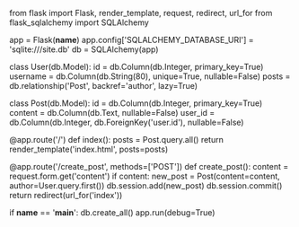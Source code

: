 from flask import Flask, render_template, request, redirect, url_for
from flask_sqlalchemy import SQLAlchemy

app = Flask(__name__)
app.config['SQLALCHEMY_DATABASE_URI'] = 'sqlite:///site.db'
db = SQLAlchemy(app)

class User(db.Model):
    id = db.Column(db.Integer, primary_key=True)
    username = db.Column(db.String(80), unique=True, nullable=False)
    posts = db.relationship('Post', backref='author', lazy=True)

class Post(db.Model):
    id = db.Column(db.Integer, primary_key=True)
    content = db.Column(db.Text, nullable=False)
    user_id = db.Column(db.Integer, db.ForeignKey('user.id'), nullable=False)

@app.route('/')
def index():
    posts = Post.query.all()
    return render_template('index.html', posts=posts)

@app.route('/create_post', methods=['POST'])
def create_post():
    content = request.form.get('content')
    if content:
        new_post = Post(content=content, author=User.query.first())
        db.session.add(new_post)
        db.session.commit()
    return redirect(url_for('index'))

if __name__ == '__main__':
    db.create_all()
    app.run(debug=True)
      
